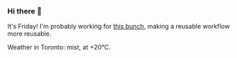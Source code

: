 ### Hi there :wave:

It's Friday! I'm probably working for [this bunch](https://github.com/kohofinancial), making a reusable workflow more reusable.

Weather in Toronto: mist, at +20°C.
